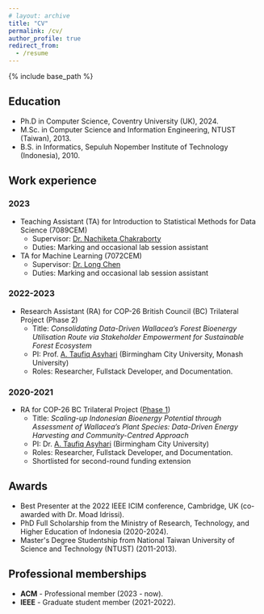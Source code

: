 ```yaml
---
# layout: archive
title: "CV"
permalink: /cv/
author_profile: true
redirect_from:
  - /resume
---
```


{% include base_path %}
## Education
* Ph.D in Computer Science, Coventry University (UK), 2024.
* M.Sc. in Computer Science and Information Engineering, NTUST (Taiwan), 2013.
* B.S. in Informatics, Sepuluh Nopember Institute of Technology (Indonesia), 2010.

## Work experience
### 2023
- Teaching Assistant (TA) for Introduction to Statistical Methods for Data Science (7089CEM)
  - Supervisor: [Dr. Nachiketa Chakraborty](https://scholar.google.com/citations?hl=en&user=HTv-0osAAAAJ&view_op=list_works&sortby=pubdate)
  - Duties: Marking and occasional lab session assistant
- TA for Machine Learning (7072CEM)
  - Supervisor: [Dr. Long Chen](https://pureportal.coventry.ac.uk/en/persons/long-chen)
  - Duties: Marking and occasional lab session assistant

### 2022-2023
- Research Assistant (RA) for COP-26 British Council (BC) Trilateral Project (Phase 2)
  - Title: *Consolidating Data-Driven Wallacea’s Forest Bioenergy Utilisation Route via Stakeholder Empowerment for Sustainable Forest Ecosystem*
  - PI: Prof. [A. Taufiq Asyhari](https://research.monash.edu/en/persons/taufiq-asyhari) (Birmingham City University, Monash University)
  - Roles: Researcher, Fullstack Developer, and Documentation.

### 2020-2021
- RA for COP-26 BC Trilateral Project ([Phase 1](https://www.britishcouncil.jp/en/summary-cop26-trilateral-research-initiative-project-3))
  - Title: *Scaling-up Indonesian Bioenergy Potential through Assessment of Wallacea’s Plant Species: Data-Driven Energy Harvesting and Community-Centred Approach*
  - PI: Dr. [A. Taufiq Asyhari](https://research.monash.edu/en/persons/taufiq-asyhari) (Birmingham City University)
  - Roles: Researcher, Fullstack Developer, and Documentation.
  - Shortlisted for second-round funding extension 

## Awards
- Best Presenter at the 2022 IEEE ICIM conference, Cambridge, UK (co-awarded with Dr. Moad Idrissi).
- PhD Full Scholarship from the Ministry of Research, Technology, and Higher Education of Indonesia (2020-2024).
- Master's Degree Studentship from National Taiwan University of Science and Technology (NTUST) (2011-2013).

## Professional memberships
- **ACM** - Professional member (2023 - now).
- **IEEE** - Graduate student member (2021-2022).